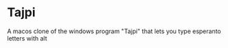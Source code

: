 # Tajpi
 A macos clone of the windows program "Tajpi" that lets you type esperanto letters with alt
